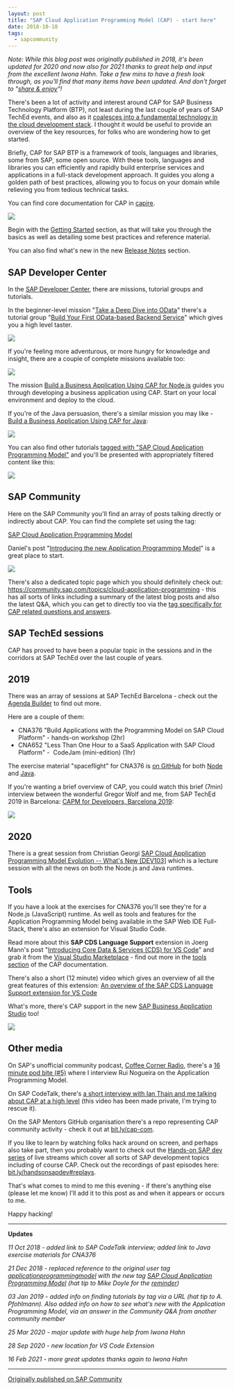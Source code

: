 ```yaml
---
layout: post
title: "SAP Cloud Application Programming Model (CAP) - start here"
date: 2018-10-10
tags:
  - sapcommunity
---
```

*Note: While this blog post was originally published in 2018, it's been
updated for 2020 and now also for 2021 thanks to great help and
input from the excellent Iwona Hahn. Take a few mins to have a fresh
look through, as you'll find that many items have been updated. And
don't forget to "[share &
enjoy](https://hitchhikers.fandom.com/wiki/Share_and_Enjoy)"!*

There's been a lot of activity and interest around CAP for SAP Business
Technology Platform (BTP), not least during the last couple of years of
SAP TechEd events, and also as it [coalesces into a fundamental
technology in the cloud development
stack](/blog/posts/2019/11/06/cap-is-important-because-it's-not-important/).
I thought it would be useful to provide an overview of the key
resources, for folks who are wondering how to get started.

Briefly, CAP for SAP BTP is a framework of tools, languages and
libraries, some from SAP, some open source. With these tools, languages
and libraries you can efficiently and rapidly build enterprise services
and applications in a full-stack development approach. It guides you
along a golden path of best practices, allowing you to focus on your
domain while relieving you from tedious technical tasks.

You can find core documentation for CAP in
[capire](https://cap.cloud.sap/docs/).

![](/images/2018/10/Screen-Shot-2020-07-01-at-09.27.28.png)

Begin with the [Getting
Started](https://cap.cloud.sap/docs/get-started/) section, as that will
take you through the basics as well as detailing some best practices and
reference material.

You can also find what's new in the new [Release
Notes](https://cap.cloud.sap/docs/releases/) section.

## SAP Developer Center

In the [SAP Developer Center](https://developers.sap.com/index.html),
there are missions, tutorial groups and tutorials.

In the beginner-level mission "[Take a Deep Dive into
OData](https://developers.sap.com/mission.scp-3-odata.html)" there's a
tutorial group "[Build Your First OData-based Backend
Service](https://developers.sap.com/group.scp-8-odata-service.html)"
which gives you a high level taster.

[![](/images/2018/10/Screen-Shot-2018-10-10-at-16.26.31.png)](https://developers.sap.com/mission.scp-3-odata.html)

If you're feeling more adventurous, or more hungry for knowledge and
insight, there are a couple of complete missions available too:

![](/images/2018/10/Screen-Shot-2020-07-01-at-09.29.24.png)

The mission [Build a Business Application Using CAP for
Node.js](https://developers.sap.com/mission.cp-starter-extensions-cap.html)
guides you through developing a business application using CAP. Start on
your local environment and deploy to the cloud.

If you're of the Java persuasion, there's a similar mission you may
like - [Build a Business Application Using CAP for
Java](https://developers.sap.com/mission.cap-java-app.html):

![](/images/2018/10/Screen-Shot-2020-07-01-at-09.30.29.png)

You can also find other tutorials [tagged with "SAP Cloud Application
Programming Model"](https://developers.sap.com/tutorial-navigator.html?tag=software-product-function:sap-cloud-application-programming-model) and you'll be presented with appropriately filtered content like this:

![](/images/2018/10/screenshot-2021-02-16-at-07.45.29.png)

## SAP Community

Here on the SAP Community you'll find an array of posts talking
directly or indirectly about CAP. You can find the complete set using
the tag:

[SAP Cloud Application Programming
Model](https://blogs.sap.com/tags/9f13aee1-834c-4105-8e43-ee442775e5ce/)

Daniel's post "[Introducing the new Application Programming
Model](https://blogs.sap.com/2018/06/05/introducing-the-new-application-programming-model-for-sap-cloud-platform/)"
is a great place to start.

![](/images/2018/10/overview.png)

There's also a dedicated topic page which you should definitely check
out: <https://community.sap.com/topics/cloud-application-programming> -
this has all sorts of links including a summary of the latest blog posts
and also the latest Q&A, which you can get to directly too via the [tag
specifically for CAP related questions and
answers](https://answers.sap.com/tags/9f13aee1-834c-4105-8e43-ee442775e5ce).

## SAP TechEd sessions

CAP has proved to have been a popular topic in the sessions and in the
corridors at SAP TechEd over the last couple of years.

## 2019

There was an array of sessions at SAP TechEd Barcelona - check out the
[Agenda
Builder](https://sessioncatalog.sapevents.com/go/agendabuilder.sessions/?l=221&locale=en_US) to
find out more.

Here are a couple of them:

-   CNA376 "Build Applications with the Programming Model on SAP Cloud
    Platform" - hands-on workshop (2hr)
-   CNA652 "Less Than One Hour to a SaaS Application with SAP Cloud
    Platform" -  CodeJam (mini-edition) (1hr)

The exercise material "spaceflight" for CNA376 is [on
GitHub](https://github.com/SAP/cloud-sample-spaceflight-node) for
both [Node](https://github.com/SAP/cloud-sample-spaceflight-node) and
[Java](https://github.com/SAP/cloud-sample-spaceflight-java).

If you're wanting a brief overview of CAP, you could watch this brief
(7min) interview between the wonderful Gregor Wolf and me, from SAP TechEd
2019 in Barcelona: [CAPM for Developers, Barcelona
2019](https://events.sap.com/teched/en/session/48917):

![](/images/2018/10/Screenshot-2020-03-25-at-07.05.37.png)

## 2020

There is a great session from Christian Georgi [SAP Cloud Application
Programming Model Evolution -- What's New
\[DEV103\]](https://events.sapteched.com/widget/sap/sapteched2020/Catalog/session/1602555751912001uqld)
which is a lecture session with all the news on both the Node.js and
Java runtimes.

## Tools

If you have a look at the exercises for CNA376 you'll see they're for
a Node.js (JavaScript) runtime. As well as tools and features for the
Application Programming Model being available in the SAP Web IDE
Full-Stack, there's also an extension for Visual Studio Code.

Read more about this **SAP CDS Language Support** extension in
Joerg Mann's post "[Introducing Core Data & Services (CDS) for VS
Code](https://blogs.sap.com/2018/10/09/introducing-core-data-services-cds-for-vs-code/)"
and grab it from the [Visual Studio
Marketplace](https://marketplace.visualstudio.com/items?itemName=SAPSE.vscode-cds#overview) -
find out more in the [tools
section](https://cap.cloud.sap/docs/get-started/tools#add-cds-editor) of
the CAP documentation.

There's also a short (12 minute) video which gives an overview of all
the great features of this extension: [An overview of the SAP CDS
Language Support extension for VS
Code](https://www.youtube.com/watch?v=eY7BTzch8w0)

What's more, there's CAP support in the new [SAP Business Application
Studio](https://blogs.sap.com/2020/02/27/sap-business-application-studio-is-generally-available/)
too!

![](/images/2018/10/screenshot-2021-02-16-at-07.43.30.png)

## Other media

On SAP's unofficial community podcast, [Coffee Corner
Radio](https://anchor.fm/sap-community-podcast/), there's a [16 minute
pod bite
(#5)](https://anchor.fm/sap-community-podcast/episodes/Pod-bite-5---DJ-Adams---interview-with-Rui-Nogueira-e1n1mu)
where I interview Rui Nogueira on the Application Programming Model.

On SAP CodeTalk, there's [a short interview with Ian Thain and me
talking about CAP at a high level](https://www.youtube.com/watch?v=GhEpcB7x4UA) (this video has been made private, I'm trying to rescue it).

On the SAP Mentors GitHub organisation there's a repo representing CAP
community activity - check it out at
[bit.ly/cap-com](https://bit.ly/cap-com).

If you like to learn by watching folks hack around on screen, and
perhaps also take part, then you probably want to check out the
[Hands-on SAP dev series](https://bit.ly/handsonsapdev) of live streams
which cover all sorts of SAP development topics including of course CAP.
Check out the recordings of past episodes here:
[bit.ly/handsonsapdev#replays](https://bit.ly/handsonsapdev#replays).

That's what comes to mind to me this evening - if there's anything
else (please let me know) I'll add it to this post as and when it
appears or occurs to me.

Happy hacking!

---

**Updates**

*11 Oct 2018 - added link to SAP CodeTalk interview; added link to Java
exercise materials for CNA376*

*21 Dec 2018 - replaced reference to the original user tag
[applicationprogrammingmodel](https://blogs.sap.com/tag/applicationprogrammingmodel/) with
the new tag [SAP Cloud Application Programming
Model](https://blogs.sap.com/tags/9f13aee1-834c-4105-8e43-ee442775e5ce/) (hat
tip to Mike Doyle for the
[reminder](https://blogs.sap.com/2018/10/10/application-programming-model-start-here/#comment-446336))*

*03 Jan 2019 - added info on finding tutorials by tag via a URL (hat tip
to A. Pfohlmann). Also added info on how to see what's new with the
Application Programming Model, via an answer in the Community Q&A
from another community member*

*25 Mar 2020 - major update with huge help from Iwona Hahn*

*28 Sep 2020 - new location for VS Code Extension*

*16 Feb 2021 - more great updates thanks again to Iwona Hahn*

---

[Originally published on SAP Community](https://community.sap.com/t5/technology-blogs-by-sap/sap-cloud-application-programming-model-cap-start-here/ba-p/13370128)
